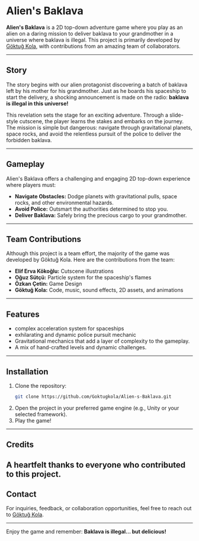 # Alien's Baklava

**Alien's Baklava** is a 2D top-down adventure game where you play as an alien on a daring mission to deliver baklava to your grandmother in a universe where baklava is illegal. This project is primarily developed by [Göktuğ Kola](https://github.com/Goktugkola), with contributions from an amazing team of collaborators.

---

## Story

The story begins with our alien protagonist discovering a batch of baklava left by his mother for his grandmother. Just as he boards his spaceship to start the delivery, a shocking announcement is made on the radio: **baklava is illegal in this universe!**

This revelation sets the stage for an exciting adventure. Through a slide-style cutscene, the player learns the stakes and embarks on the journey. The mission is simple but dangerous: navigate through gravitational planets, space rocks, and avoid the relentless pursuit of the police to deliver the forbidden baklava.

---

## Gameplay

Alien's Baklava offers a challenging and engaging 2D top-down experience where players must:

- **Navigate Obstacles:** Dodge planets with gravitational pulls, space rocks, and other environmental hazards.
- **Avoid Police:** Outsmart the authorities determined to stop you.
- **Deliver Baklava:** Safely bring the precious cargo to your grandmother.

---

## Team Contributions

Although this project is a team effort, the majority of the game was developed by Göktuğ Kola. Here are the contributions from the team:

- **Elif Erva Kökoğlu:** Cutscene illustrations
- **Oğuz Sütçü:** Particle system for the spaceship's flames
- **Özkan Çetin:** Game Design
- **Göktuğ Kola:** Code, music, sound effects, 2D assets, and animations

---

## Features

- complex acceleration system for spaceships
- exhilarating and dynamic police pursuit mechanic
- Gravitational mechanics that add a layer of complexity to the gameplay.
- A mix of hand-crafted levels and dynamic challenges.

---

## Installation

1. Clone the repository:
   ```bash
   git clone https://github.com/Goktugkola/Alien-s-Baklava.git
   ```
2. Open the project in your preferred game engine (e.g., Unity or your selected framework).
3. Play the game!

---

## Credits

A heartfelt thanks to everyone who contributed to this project.
---

## Contact

For inquiries, feedback, or collaboration opportunities, feel free to reach out to [Göktuğ Kola](https://github.com/Goktugkola).

---

Enjoy the game and remember: **Baklava is illegal... but delicious!**
